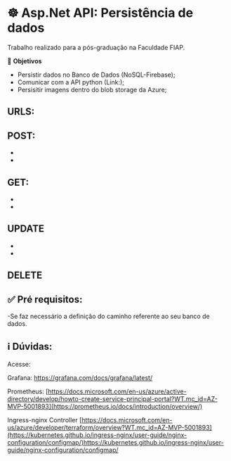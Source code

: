<h1>☸ Asp.Net API: Persistência de dados </h1>
Trabalho realizado para a pós-graduação na Faculdade FIAP.

🔸 <b>Objetivos</b>
- Persistir dados no Banco de Dados (NoSQL-Firebase);
- Comunicar com a API python (Link:);
- Persisitir imagens dentro do blob storage da Azure;

## URLS:
## POST:
-
-
## GET:
-
-
## UPDATE
-
-
## DELETE



## ✅ Pré requisitos:
-Se faz necessário a definição do caminho referente ao seu banco de dados.



## ℹ️ Dúvidas:

Acesse:

Grafana:
https://grafana.com/docs/grafana/latest/

Prometheus:
[https://docs.microsoft.com/en-us/azure/active-directory/develop/howto-create-service-principal-portal?WT.mc_id=AZ-MVP-5001893](https://prometheus.io/docs/introduction/overview/)

Ingress-nginx Controller 
[https://docs.microsoft.com/en-us/azure/developer/terraform/overview?WT.mc_id=AZ-MVP-5001893](https://kubernetes.github.io/ingress-nginx/user-guide/nginx-configuration/configmap/)https://kubernetes.github.io/ingress-nginx/user-guide/nginx-configuration/configmap/

